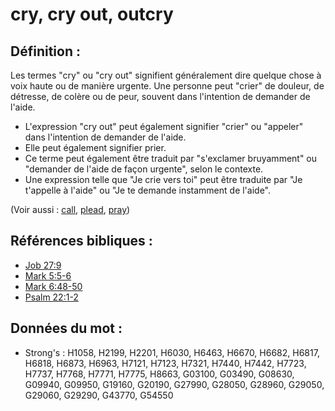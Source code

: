 # cry, cry out, outcry

## Définition :

Les termes "cry" ou "cry out" signifient généralement dire quelque chose à voix haute ou de manière urgente. Une personne peut "crier" de douleur, de détresse, de colère ou de peur, souvent dans l'intention de demander de l'aide.

* L'expression "cry out" peut également signifier "crier" ou "appeler" dans l'intention de demander de l'aide.
* Elle peut également signifier prier.
* Ce terme peut également être traduit par "s'exclamer bruyamment" ou "demander de l'aide de façon urgente", selon le contexte.
* Une expression telle que "Je crie vers toi" peut être traduite par "Je t'appelle à l'aide" ou "Je te demande instamment de l'aide".

(Voir aussi : [call](../kt/call.md), [plead](../other/plead.md), [pray](../kt/pray.md))

## Références bibliques :

* [Job 27:9](rc://en/tn/help/job/27/09)
* [Mark 5:5-6](rc://en/tn/help/mrk/05/05)
* [Mark 6:48-50](rc://en/tn/help/mrk/06/48)
* [Psalm 22:1-2](rc://en/tn/help/psa/022/001)

## Données du mot :

* Strong's : H1058, H2199, H2201, H6030, H6463, H6670, H6682, H6817, H6818, H6873, H6963, H7121, H7123, H7321, H7440, H7442, H7723, H7737, H7768, H7771, H7775, H8663, G03100, G03490, G08630, G09940, G09950, G19160, G20190, G27990, G28050, G28960, G29050, G29060, G29290, G43770, G54550
